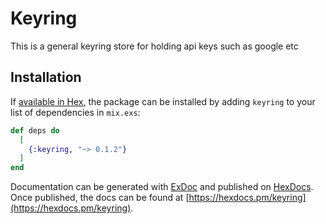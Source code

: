 # Keyring

This is a general keyring store for holding api keys such as google etc

## Installation

If [available in Hex](https://hex.pm/docs/keyring), the package can be installed
by adding `keyring` to your list of dependencies in `mix.exs`:

```elixir
def deps do
  [
    {:keyring, "~> 0.1.2"}
  ]
end
```

Documentation can be generated with [ExDoc](https://github.com/elixir-lang/ex_doc)
and published on [HexDocs](https://hexdocs.pm). Once published, the docs can
be found at [https://hexdocs.pm/keyring](https://hexdocs.pm/keyring).

